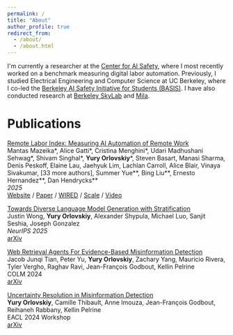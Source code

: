 ```yaml
---
permalink: /
title: "About"
author_profile: true
redirect_from: 
  - /about/
  - /about.html
---
```


I'm currently a researcher at the [Center for AI Safety](https://safe.ai/), where I most recently worked on a benchmark measuring digital labor automation. Previously, I studied Electrical Engineering and Computer Science at UC Berkeley, where I co-led the [Berkeley AI Safety Initiative for Students (BASIS)](https://berkeleyaisafety.com/). I have also conducted research at [Berkeley SkyLab](https://sky.cs.berkeley.edu/) and [Mila](https://www.complexdatalab.com/poli-sci/).

Publications
======
[Remote Labor Index: Measuring AI Automation of Remote Work](https://www.remotelabor.ai/) \
Mantas Mazeika\*, Alice Gatti\*, Cristina Menghini\*, Udari Madhushani Sehwag\*, Shivam Singhal\*, **Yury Orlovskiy**\*, Steven Basart, Manasi Sharma, Denis Peskoff, Elaine Lau, Jaehyuk Lim, Lachlan Carroll, Alice Blair, Vinaya Sivakumar, [33 more authors], Summer Yue\*\*, Bing Liu\*\*, Ernesto Hernandez\*\*, Dan Hendrycks\*\* \
*2025* \
[Website](https://www.remotelabor.ai/) / [Paper](https://www.remotelabor.ai/paper.pdf) / [WIRED](https://www.wired.com/story/ai-agents-are-terrible-freelance-workers/) / [Scale](https://scale.com/leaderboard/rli) / [Video](https://www.youtube.com/watch?v=2RW10HWYo5M)

[Towards Diverse Language Model Generation with Stratification](https://arxiv.org/abs/2410.09038) \
Justin Wong, **Yury Orlovskiy**, Alexander Shypula, Michael Luo, Sanjit Seshia, Joseph Gonzalez \
*NeurIPS 2025* \
[arXiv](https://arxiv.org/abs/2410.09038)

[Web Retrieval Agents For Evidence-Based Misinformation Detection](https://arxiv.org/abs/2409.00009) \
Jacob Junqi Tian, Peter Yu, **Yury Orlovskiy**, Zachary Yang, Mauricio Rivera, Tyler Vergho, Raghav Ravi, Jean-François Godbout, Kellin Pelrine \
COLM 2024 \
[arXiv](https://arxiv.org/abs/2409.00009)

[Uncertainty Resolution in Misinformation Detection](https://arxiv.org/abs/2401.01197) \
**Yury Orlovskiy**, Camille Thibault, Anne Imouza, Jean-François Godbout, Reihaneh Rabbany, Kellin Pelrine \
EACL 2024 Workshop \
[arXiv](https://arxiv.org/abs/2401.01197)


